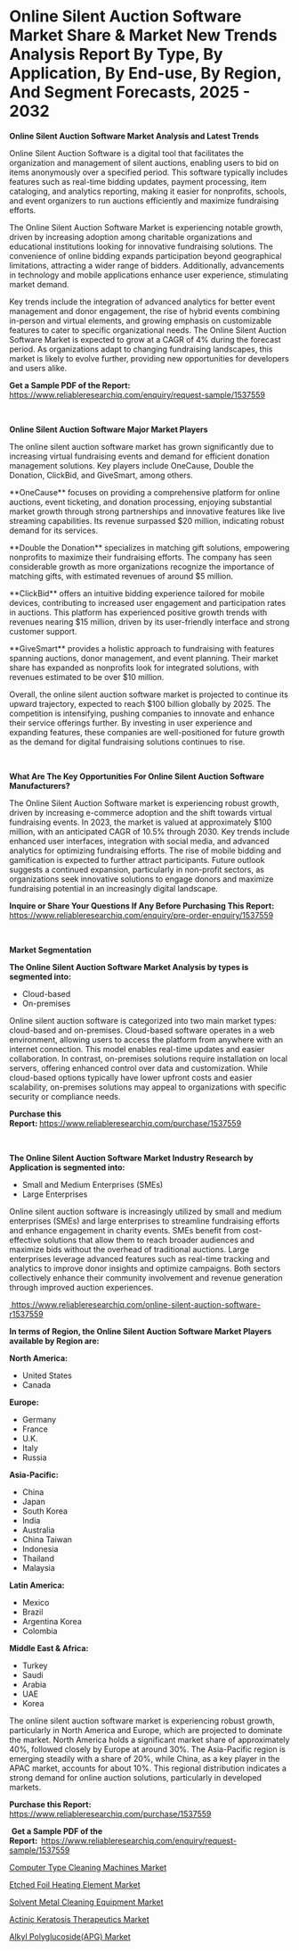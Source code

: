 <p><h1>Online Silent Auction Software Market Share & Market New Trends Analysis Report By Type, By Application, By End-use, By Region, And Segment Forecasts, 2025 - 2032</h1></p><p><strong>Online Silent Auction Software Market Analysis and Latest Trends</strong></p>
<p><p>Online Silent Auction Software is a digital tool that facilitates the organization and management of silent auctions, enabling users to bid on items anonymously over a specified period. This software typically includes features such as real-time bidding updates, payment processing, item cataloging, and analytics reporting, making it easier for nonprofits, schools, and event organizers to run auctions efficiently and maximize fundraising efforts.</p><p>The Online Silent Auction Software Market is experiencing notable growth, driven by increasing adoption among charitable organizations and educational institutions looking for innovative fundraising solutions. The convenience of online bidding expands participation beyond geographical limitations, attracting a wider range of bidders. Additionally, advancements in technology and mobile applications enhance user experience, stimulating market demand.</p><p>Key trends include the integration of advanced analytics for better event management and donor engagement, the rise of hybrid events combining in-person and virtual elements, and growing emphasis on customizable features to cater to specific organizational needs. The Online Silent Auction Software Market is expected to grow at a CAGR of 4% during the forecast period. As organizations adapt to changing fundraising landscapes, this market is likely to evolve further, providing new opportunities for developers and users alike.</p></p>
<p><strong>Get a Sample PDF of the Report:&nbsp;</strong> <a href="https://www.reliableresearchiq.com/enquiry/request-sample/1537559?utm_campaign=1159&utm_medium=2&utm_source=Github&utm_content=ia&utm_term=30012025&utm_id=online-silent-auction-software">https://www.reliableresearchiq.com/enquiry/request-sample/1537559</a></p>
<p>&nbsp;</p>
<p><strong>Online Silent Auction Software Major Market Players</strong></p>
<p><p>The online silent auction software market has grown significantly due to increasing virtual fundraising events and demand for efficient donation management solutions. Key players include OneCause, Double the Donation, ClickBid, and GiveSmart, among others. </p><p>**OneCause** focuses on providing a comprehensive platform for online auctions, event ticketing, and donation processing, enjoying substantial market growth through strong partnerships and innovative features like live streaming capabilities. Its revenue surpassed $20 million, indicating robust demand for its services.</p><p>**Double the Donation** specializes in matching gift solutions, empowering nonprofits to maximize their fundraising efforts. The company has seen considerable growth as more organizations recognize the importance of matching gifts, with estimated revenues of around $5 million.</p><p>**ClickBid** offers an intuitive bidding experience tailored for mobile devices, contributing to increased user engagement and participation rates in auctions. This platform has experienced positive growth trends with revenues nearing $15 million, driven by its user-friendly interface and strong customer support.</p><p>**GiveSmart** provides a holistic approach to fundraising with features spanning auctions, donor management, and event planning. Their market share has expanded as nonprofits look for integrated solutions, with revenues estimated to be over $10 million.</p><p>Overall, the online silent auction software market is projected to continue its upward trajectory, expected to reach $100 billion globally by 2025. The competition is intensifying, pushing companies to innovate and enhance their service offerings further. By investing in user experience and expanding features, these companies are well-positioned for future growth as the demand for digital fundraising solutions continues to rise.</p></p>
<p>&nbsp;</p>
<p><strong>What Are The Key Opportunities For Online Silent Auction Software Manufacturers?</strong></p>
<p><p>The Online Silent Auction Software market is experiencing robust growth, driven by increasing e-commerce adoption and the shift towards virtual fundraising events. In 2023, the market is valued at approximately $100 million, with an anticipated CAGR of 10.5% through 2030. Key trends include enhanced user interfaces, integration with social media, and advanced analytics for optimizing fundraising efforts. The rise of mobile bidding and gamification is expected to further attract participants. Future outlook suggests a continued expansion, particularly in non-profit sectors, as organizations seek innovative solutions to engage donors and maximize fundraising potential in an increasingly digital landscape.</p></p>
<p><strong>Inquire or Share Your Questions If Any Before Purchasing This Report:</strong> <a href="https://www.reliableresearchiq.com/enquiry/pre-order-enquiry/1537559?utm_campaign=1159&utm_medium=2&utm_source=Github&utm_content=ia&utm_term=30012025&utm_id=online-silent-auction-software">https://www.reliableresearchiq.com/enquiry/pre-order-enquiry/1537559</a></p>
<p>&nbsp;</p>
<p><strong>Market Segmentation</strong></p>
<p><strong>The Online Silent Auction Software Market Analysis by types is segmented into:</strong></p>
<p><ul><li>Cloud-based</li><li>On-premises</li></ul></p>
<p><p>Online silent auction software is categorized into two main market types: cloud-based and on-premises. Cloud-based software operates in a web environment, allowing users to access the platform from anywhere with an internet connection. This model enables real-time updates and easier collaboration. In contrast, on-premises solutions require installation on local servers, offering enhanced control over data and customization. While cloud-based options typically have lower upfront costs and easier scalability, on-premises solutions may appeal to organizations with specific security or compliance needs.</p></p>
<p><strong>Purchase this Report:&nbsp;</strong><a href="https://www.reliableresearchiq.com/purchase/1537559?utm_campaign=1159&utm_medium=2&utm_source=Github&utm_content=ia&utm_term=30012025&utm_id=online-silent-auction-software">https://www.reliableresearchiq.com/purchase/1537559</a></p>
<p>&nbsp;</p>
<p><strong>The Online Silent Auction Software Market Industry Research by Application is segmented into:</strong></p>
<p><ul><li>Small and Medium Enterprises (SMEs)</li><li>Large Enterprises</li></ul></p>
<p><p>Online silent auction software is increasingly utilized by small and medium enterprises (SMEs) and large enterprises to streamline fundraising efforts and enhance engagement in charity events. SMEs benefit from cost-effective solutions that allow them to reach broader audiences and maximize bids without the overhead of traditional auctions. Large enterprises leverage advanced features such as real-time tracking and analytics to improve donor insights and optimize campaigns. Both sectors collectively enhance their community involvement and revenue generation through improved auction experiences.</p></p>
<p><a href="https://www.reliableresearchiq.com/online-silent-auction-software-r1537559?utm_campaign=1159&utm_medium=2&utm_source=Github&utm_content=ia&utm_term=30012025&utm_id=online-silent-auction-software">&nbsp;https://www.reliableresearchiq.com/online-silent-auction-software-r1537559</a></p>
<p><strong>In terms of Region, the Online Silent Auction Software Market Players available by Region are:</strong></p>
<p>
    <p> <strong> North America: </strong>
        <ul>
            <li>United States</li>
            <li>Canada</li>
        </ul>
        </p> 
    <p> <strong> Europe: </strong>
        <ul>
            <li>Germany</li>
            <li>France</li>
            <li>U.K.</li>
            <li>Italy</li>
            <li>Russia</li>
        </ul>
        </p> 
    <p> <strong> Asia-Pacific: </strong>
        <ul>
            <li>China</li>
            <li>Japan</li>
            <li>South Korea</li>
            <li>India</li>
            <li>Australia</li>
            <li>China Taiwan</li>
            <li>Indonesia</li>
            <li>Thailand</li>
            <li>Malaysia</li>
        </ul>
        </p> 
    <p> <strong> Latin America: </strong>
        <ul>
            <li>Mexico</li>
            <li>Brazil</li>
            <li>Argentina Korea</li>
            <li>Colombia</li>
        </ul>
        </p> 
    <p> <strong> Middle East & Africa: </strong>
        <ul>
            <li>Turkey</li>
            <li>Saudi</li>
            <li>Arabia</li>
            <li>UAE</li>
            <li>Korea</li>
        </ul>
    </p>
    </p>
<p><p>The online silent auction software market is experiencing robust growth, particularly in North America and Europe, which are projected to dominate the market. North America holds a significant market share of approximately 40%, followed closely by Europe at around 30%. The Asia-Pacific region is emerging steadily with a share of 20%, while China, as a key player in the APAC market, accounts for about 10%. This regional distribution indicates a strong demand for online auction solutions, particularly in developed markets.</p></p>
<p><strong>Purchase this Report: </strong><a href="https://www.reliableresearchiq.com/purchase/1537559?utm_campaign=1159&utm_medium=2&utm_source=Github&utm_content=ia&utm_term=30012025&utm_id=online-silent-auction-software">https://www.reliableresearchiq.com/purchase/1537559</a></p>
<p>&nbsp;<strong>Get a Sample PDF of the Report:&nbsp;&nbsp;</strong><a href="https://www.reliableresearchiq.com/enquiry/request-sample/1537559?utm_campaign=1159&utm_medium=2&utm_source=Github&utm_content=ia&utm_term=30012025&utm_id=online-silent-auction-software">https://www.reliableresearchiq.com/enquiry/request-sample/1537559</a></p>
<p><strong></strong></p>
<p><p><a href="https://www.linkedin.com/pulse/in-depth-computer-type-cleaning-machines-market-analysis-wwsue?utm_campaign=1159&utm_medium=2&utm_source=Github&utm_content=ia&utm_term=30012025&utm_id=online-silent-auction-software">Computer Type Cleaning Machines Market</a></p><p><a href="https://www.linkedin.com/pulse/qualitative-study-etched-foil-heating-element-market-gbuye?utm_campaign=1159&utm_medium=2&utm_source=Github&utm_content=ia&utm_term=30012025&utm_id=online-silent-auction-software">Etched Foil Heating Element Market</a></p><p><a href="https://www.linkedin.com/pulse/solvent-metal-cleaning-equipment-market-analysis-report-b1cde?utm_campaign=1159&utm_medium=2&utm_source=Github&utm_content=ia&utm_term=30012025&utm_id=online-silent-auction-software">Solvent Metal Cleaning Equipment Market</a></p><p><a href="https://www.linkedin.com/pulse/global-actinic-keratosis-therapeutics-markets-impressive-lnnbc?utm_campaign=1159&utm_medium=2&utm_source=Github&utm_content=ia&utm_term=30012025&utm_id=online-silent-auction-software">Actinic Keratosis Therapeutics Market</a></p><p><a href="https://www.linkedin.com/pulse/alkyl-polyglucosideapg-market-report-2025-2032-cagr-analysis-rb1wc?utm_campaign=1159&utm_medium=2&utm_source=Github&utm_content=ia&utm_term=30012025&utm_id=online-silent-auction-software">Alkyl Polyglucoside(APG) Market</a></p></p>